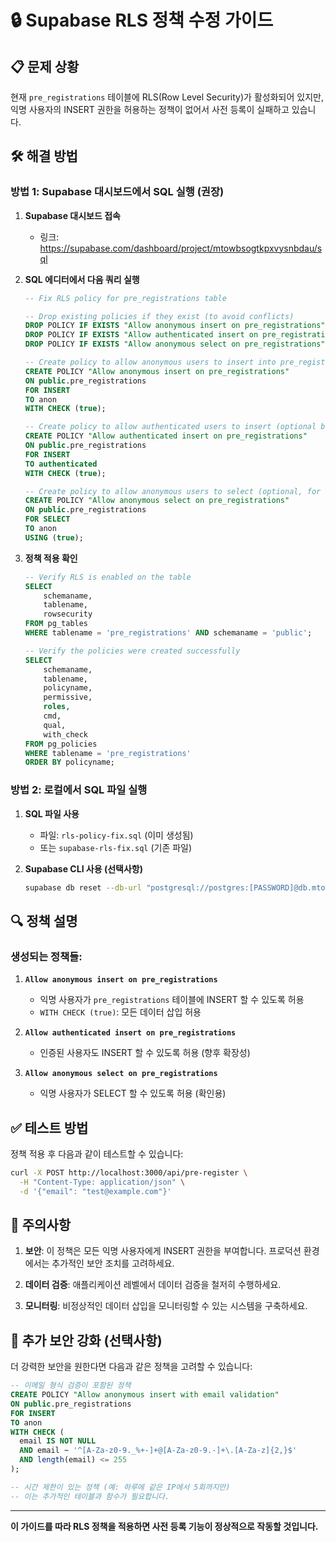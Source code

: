 # 🔒 Supabase RLS 정책 수정 가이드

## 📋 문제 상황
현재 `pre_registrations` 테이블에 RLS(Row Level Security)가 활성화되어 있지만, 익명 사용자의 INSERT 권한을 허용하는 정책이 없어서 사전 등록이 실패하고 있습니다.

## 🛠️ 해결 방법

### 방법 1: Supabase 대시보드에서 SQL 실행 (권장)

1. **Supabase 대시보드 접속**
   - 링크: https://supabase.com/dashboard/project/mtowbsogtkpxvysnbdau/sql

2. **SQL 에디터에서 다음 쿼리 실행**
   ```sql
   -- Fix RLS policy for pre_registrations table
   
   -- Drop existing policies if they exist (to avoid conflicts)
   DROP POLICY IF EXISTS "Allow anonymous insert on pre_registrations" ON public.pre_registrations;
   DROP POLICY IF EXISTS "Allow authenticated insert on pre_registrations" ON public.pre_registrations;
   DROP POLICY IF EXISTS "Allow anonymous select on pre_registrations" ON public.pre_registrations;
   
   -- Create policy to allow anonymous users to insert into pre_registrations
   CREATE POLICY "Allow anonymous insert on pre_registrations" 
   ON public.pre_registrations 
   FOR INSERT 
   TO anon 
   WITH CHECK (true);
   
   -- Create policy to allow authenticated users to insert (optional but recommended)
   CREATE POLICY "Allow authenticated insert on pre_registrations" 
   ON public.pre_registrations 
   FOR INSERT 
   TO authenticated 
   WITH CHECK (true);
   
   -- Create policy to allow anonymous users to select (optional, for confirmation)
   CREATE POLICY "Allow anonymous select on pre_registrations" 
   ON public.pre_registrations 
   FOR SELECT 
   TO anon 
   USING (true);
   ```

3. **정책 적용 확인**
   ```sql
   -- Verify RLS is enabled on the table
   SELECT 
       schemaname,
       tablename,
       rowsecurity
   FROM pg_tables 
   WHERE tablename = 'pre_registrations' AND schemaname = 'public';
   
   -- Verify the policies were created successfully
   SELECT
       schemaname,
       tablename,
       policyname,
       permissive,
       roles,
       cmd,
       qual,
       with_check
   FROM pg_policies
   WHERE tablename = 'pre_registrations'
   ORDER BY policyname;
   ```

### 방법 2: 로컬에서 SQL 파일 실행

1. **SQL 파일 사용**
   - 파일: `rls-policy-fix.sql` (이미 생성됨)
   - 또는 `supabase-rls-fix.sql` (기존 파일)

2. **Supabase CLI 사용 (선택사항)**
   ```bash
   supabase db reset --db-url "postgresql://postgres:[PASSWORD]@db.mtowbsogtkpxvysnbdau.supabase.co:5432/postgres"
   ```

## 🔍 정책 설명

### 생성되는 정책들:

1. **`Allow anonymous insert on pre_registrations`**
   - 익명 사용자가 `pre_registrations` 테이블에 INSERT 할 수 있도록 허용
   - `WITH CHECK (true)`: 모든 데이터 삽입 허용

2. **`Allow authenticated insert on pre_registrations`**
   - 인증된 사용자도 INSERT 할 수 있도록 허용 (향후 확장성)

3. **`Allow anonymous select on pre_registrations`**
   - 익명 사용자가 SELECT 할 수 있도록 허용 (확인용)

## ✅ 테스트 방법

정책 적용 후 다음과 같이 테스트할 수 있습니다:

```bash
curl -X POST http://localhost:3000/api/pre-register \
  -H "Content-Type: application/json" \
  -d '{"email": "test@example.com"}'
```

## 📝 주의사항

1. **보안**: 이 정책은 모든 익명 사용자에게 INSERT 권한을 부여합니다. 프로덕션 환경에서는 추가적인 보안 조치를 고려하세요.

2. **데이터 검증**: 애플리케이션 레벨에서 데이터 검증을 철저히 수행하세요.

3. **모니터링**: 비정상적인 데이터 삽입을 모니터링할 수 있는 시스템을 구축하세요.

## 🔧 추가 보안 강화 (선택사항)

더 강력한 보안을 원한다면 다음과 같은 정책을 고려할 수 있습니다:

```sql
-- 이메일 형식 검증이 포함된 정책
CREATE POLICY "Allow anonymous insert with email validation" 
ON public.pre_registrations 
FOR INSERT 
TO anon 
WITH CHECK (
  email IS NOT NULL 
  AND email ~ '^[A-Za-z0-9._%+-]+@[A-Za-z0-9.-]+\.[A-Za-z]{2,}$'
  AND length(email) <= 255
);

-- 시간 제한이 있는 정책 (예: 하루에 같은 IP에서 5회까지만)
-- 이는 추가적인 테이블과 함수가 필요합니다.
```

---

**이 가이드를 따라 RLS 정책을 적용하면 사전 등록 기능이 정상적으로 작동할 것입니다.** 